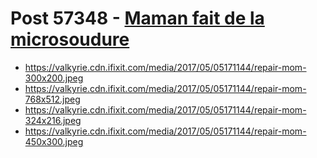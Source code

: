 # Post 57348 - [Maman fait de la microsoudure](https://www.ifixit.com/News/57348/maman-fait-de-la-microsoudure)

- https://valkyrie.cdn.ifixit.com/media/2017/05/05171144/repair-mom-300x200.jpeg
- https://valkyrie.cdn.ifixit.com/media/2017/05/05171144/repair-mom-768x512.jpeg
- https://valkyrie.cdn.ifixit.com/media/2017/05/05171144/repair-mom-324x216.jpeg
- https://valkyrie.cdn.ifixit.com/media/2017/05/05171144/repair-mom-450x300.jpeg
